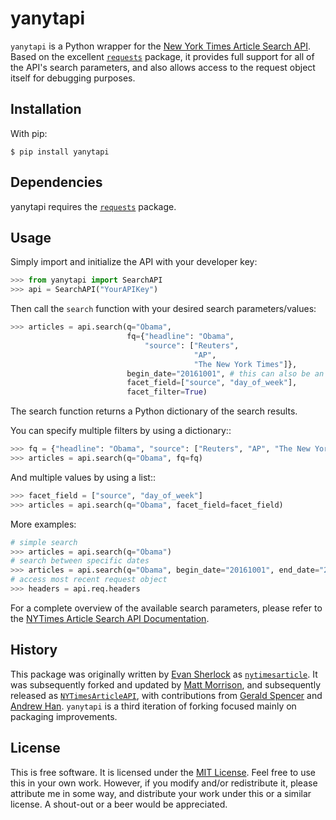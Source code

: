 # yanytapi

`yanytapi` is a Python wrapper for the [New York Times Article Search API][1]. Based on the excellent [`requests`][12] package, it provides full support for all of the API's search parameters, and also allows access to the request object itself for debugging purposes.
  

## Installation

With pip:

    $ pip install yanytapi


## Dependencies

yanytapi requires the [`requests`][2] package.


## Usage

Simply import and initialize the API with your developer key:

```python
>>> from yanytapi import SearchAPI
>>> api = SearchAPI("YourAPIKey")
```

Then call the `search` function with your desired search parameters/values:

```python
>>> articles = api.search(q="Obama", 
                          fq={"headline": "Obama", 
                              "source": ["Reuters", 
                                         "AP", 
                                         "The New York Times"]}, 
                          begin_date="20161001", # this can also be an int
                          facet_field=["source", "day_of_week"], 
                          facet_filter=True)
```

The search function returns a Python dictionary of the search results.

You can specify multiple filters by using a dictionary::

```python
>>> fq = {"headline": "Obama", "source": ["Reuters", "AP", "The New York Times"]}
>>> articles = api.search(q="Obama", fq=fq)
```

And multiple values by using a list::

```python
>>> facet_field = ["source", "day_of_week"]
>>> articles = api.search(q="Obama", facet_field=facet_field)
```

More examples:

```python
# simple search
>>> articles = api.search(q="Obama")
# search between specific dates
>>> articles = api.search(q="Obama", begin_date="20161001", end_date="20161020", page=2)
# access most recent request object
>>> headers = api.req.headers
```

For a complete overview of the available search parameters, please refer to the [NYTimes Article Search API Documentation][4].


## History

This package was originally written by [Evan Sherlock][5] as [`nytimesarticle`][6]. It was subsequently forked and updated by [Matt Morrison][7], and subsequently released as [`NYTimesArticleAPI`][8], with contributions from [Gerald Spencer][9] and [Andrew Han][10]. `yanytapi` is a third iteration of forking focused mainly on packaging improvements.


## License

This is free software. It is licensed under the [MIT License][11]. Feel free to use this in your own work. However, if you modify and/or redistribute it, please attribute me in some way, and distribute your work under this or a similar license. A shout-out or a beer would be appreciated.



  [1]: https://developer.nytimes.com/article_search_v2.json
  [2]: https://pypi.python.org/pypi/requests
  [3]: https://pypi.python.org/pypi/setuptools
  [4]: http://developer.nytimes.com/docs/read/article_SearchAPI_v2
  [5]: https://github.com/evansherlock
  [6]: https://github.com/evansherlock/nytimesarticle
  [7]: https://github.com/MattDMo
  [8]: https://pypi.python.org/pypi/yanytapi
  [9]: https://github.com/Geethree
  [10]: https://github.com/handrew
  [11]: http://opensource.org/licenses/MIT
  [12]: http://docs.python-requests.org
